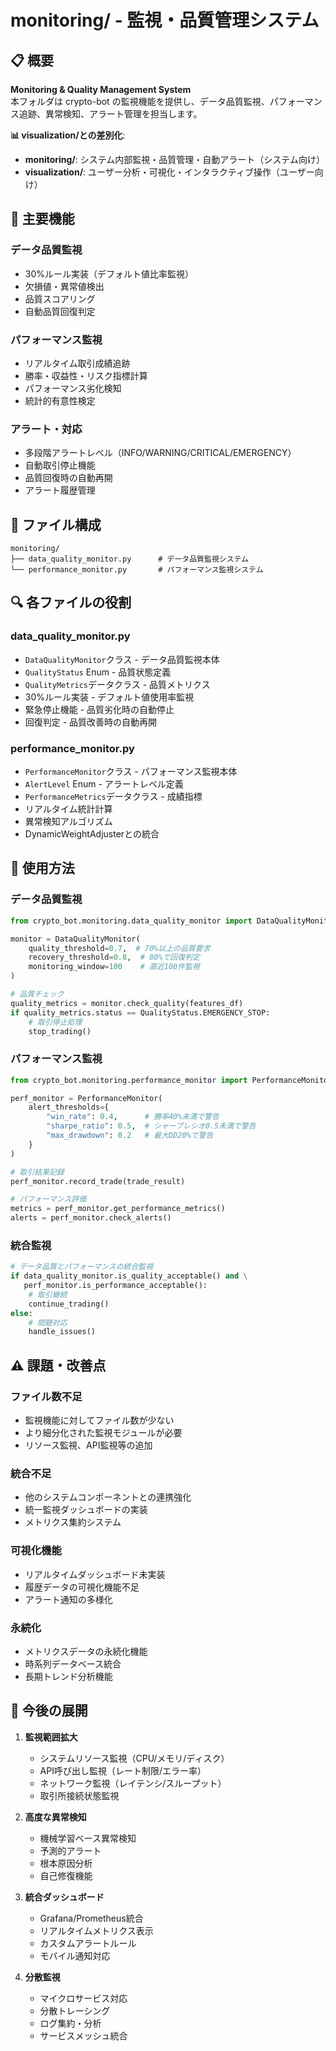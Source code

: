 # monitoring/ - 監視・品質管理システム

## 📋 概要

**Monitoring & Quality Management System**  
本フォルダは crypto-bot の監視機能を提供し、データ品質監視、パフォーマンス追跡、異常検知、アラート管理を担当します。

**📊 visualization/との差別化**:
- **monitoring/**: システム内部監視・品質管理・自動アラート（システム向け）
- **visualization/**: ユーザー分析・可視化・インタラクティブ操作（ユーザー向け）

## 🎯 主要機能

### **データ品質監視**
- 30%ルール実装（デフォルト値比率監視）
- 欠損値・異常値検出
- 品質スコアリング
- 自動品質回復判定

### **パフォーマンス監視**
- リアルタイム取引成績追跡
- 勝率・収益性・リスク指標計算
- パフォーマンス劣化検知
- 統計的有意性検定

### **アラート・対応**
- 多段階アラートレベル（INFO/WARNING/CRITICAL/EMERGENCY）
- 自動取引停止機能
- 品質回復時の自動再開
- アラート履歴管理

## 📁 ファイル構成

```
monitoring/
├── data_quality_monitor.py      # データ品質監視システム
└── performance_monitor.py       # パフォーマンス監視システム
```

## 🔍 各ファイルの役割

### **data_quality_monitor.py**
- `DataQualityMonitor`クラス - データ品質監視本体
- `QualityStatus` Enum - 品質状態定義
- `QualityMetrics`データクラス - 品質メトリクス
- 30%ルール実装 - デフォルト値使用率監視
- 緊急停止機能 - 品質劣化時の自動停止
- 回復判定 - 品質改善時の自動再開

### **performance_monitor.py**
- `PerformanceMonitor`クラス - パフォーマンス監視本体
- `AlertLevel` Enum - アラートレベル定義
- `PerformanceMetrics`データクラス - 成績指標
- リアルタイム統計計算
- 異常検知アルゴリズム
- DynamicWeightAdjusterとの統合

## 🚀 使用方法

### **データ品質監視**
```python
from crypto_bot.monitoring.data_quality_monitor import DataQualityMonitor

monitor = DataQualityMonitor(
    quality_threshold=0.7,  # 70%以上の品質要求
    recovery_threshold=0.8,  # 80%で回復判定
    monitoring_window=100    # 直近100件監視
)

# 品質チェック
quality_metrics = monitor.check_quality(features_df)
if quality_metrics.status == QualityStatus.EMERGENCY_STOP:
    # 取引停止処理
    stop_trading()
```

### **パフォーマンス監視**
```python
from crypto_bot.monitoring.performance_monitor import PerformanceMonitor

perf_monitor = PerformanceMonitor(
    alert_thresholds={
        "win_rate": 0.4,      # 勝率40%未満で警告
        "sharpe_ratio": 0.5,  # シャープレシオ0.5未満で警告
        "max_drawdown": 0.2   # 最大DD20%で警告
    }
)

# 取引結果記録
perf_monitor.record_trade(trade_result)

# パフォーマンス評価
metrics = perf_monitor.get_performance_metrics()
alerts = perf_monitor.check_alerts()
```

### **統合監視**
```python
# データ品質とパフォーマンスの統合監視
if data_quality_monitor.is_quality_acceptable() and \
   perf_monitor.is_performance_acceptable():
    # 取引継続
    continue_trading()
else:
    # 問題対応
    handle_issues()
```

## ⚠️ 課題・改善点

### **ファイル数不足**
- 監視機能に対してファイル数が少ない
- より細分化された監視モジュールが必要
- リソース監視、API監視等の追加

### **統合不足**
- 他のシステムコンポーネントとの連携強化
- 統一監視ダッシュボードの実装
- メトリクス集約システム

### **可視化機能**
- リアルタイムダッシュボード未実装
- 履歴データの可視化機能不足
- アラート通知の多様化

### **永続化**
- メトリクスデータの永続化機能
- 時系列データベース統合
- 長期トレンド分析機能

## 📝 今後の展開

1. **監視範囲拡大**
   - システムリソース監視（CPU/メモリ/ディスク）
   - API呼び出し監視（レート制限/エラー率）
   - ネットワーク監視（レイテンシ/スループット）
   - 取引所接続状態監視

2. **高度な異常検知**
   - 機械学習ベース異常検知
   - 予測的アラート
   - 根本原因分析
   - 自己修復機能

3. **統合ダッシュボード**
   - Grafana/Prometheus統合
   - リアルタイムメトリクス表示
   - カスタムアラートルール
   - モバイル通知対応

4. **分散監視**
   - マイクロサービス対応
   - 分散トレーシング
   - ログ集約・分析
   - サービスメッシュ統合